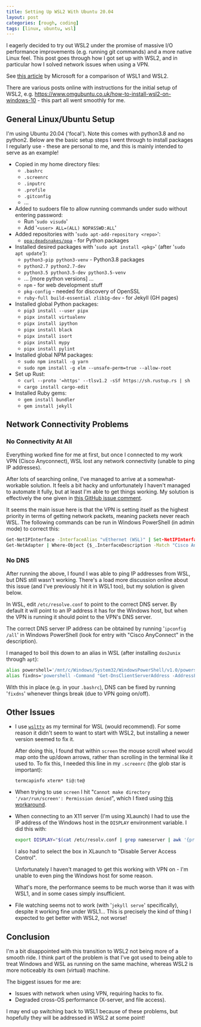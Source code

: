 ```yaml
---
title: Setting Up WSL2 With Ubuntu 20.04
layout: post
categories: [rough, coding]
tags: [linux, ubuntu, wsl]
---
```



I eagerly decided to try out WSL2 under the promise of massive I/O performance improvements (e.g. running git commands) and a more native Linux feel. This post goes through how I got set up with WSL2, and in particular how I solved network issues when using a VPN.

See [this article](https://docs.microsoft.com/en-us/windows/wsl/compare-versions#whats-new-in-wsl-2) by Microsoft for a comparison of WSL1 and WSL2.

There are various posts online with instructions for the initial setup of WSL2, e.g. <https://www.omgubuntu.co.uk/how-to-install-wsl2-on-windows-10> - this part all went smoothly for me.


## General Linux/Ubuntu Setup

I'm using Ubuntu 20.04 ('focal'). Note this comes with python3.8 and no python2. Below are the basic setup steps I went through to install packages I regularly use - these are personal to me, and this is mainly intended to serve as an example!

 - Copied in my home directory files:
   - `.bashrc`
   - `.screenrc`
   - `.inputrc`
   - `.profile`
   - `.gitconfig`
   - ...
 - Added to sudoers file to allow running commands under sudo without entering password:
   - Run '`sudo visudo`'
   - Add '`<user> ALL=(ALL) NOPASSWD:ALL`'
 - Added repositories with '`sudo apt-add-repository <repo>`':
   - [`ppa:deadsnakes/ppa`](https://launchpad.net/~deadsnakes/+archive/ubuntu/ppa) - for Python packages
 - Installed desired packages with '`sudo apt install <pkg>`' (after '`sudo apt update`'):
   - `python3-pip python3-venv` - Python3.8 packages
   - `python2.7 python2.7-dev`
   - `python3.5 python3.5-dev python3.5-venv`
   - ... \[more python versions\] ...
   - `npm` - for web development stuff
   - `pkg-config` - needed for discovery of OpenSSL
   - `ruby-full build-essential zlib1g-dev` - for Jekyll (GH pages)
 - Installed global Python packages:
   - `pip3 install --user pipx`
   - `pipx install virtualenv`
   - `pipx install ipython`
   - `pipx install black`
   - `pipx install isort`
   - `pipx install mypy`
   - `pipx install pylint`
 - Installed global NPM packages:
   - `sudo npm install -g yarn`
   - `sudo npm install -g elm --unsafe-perm=true --allow-root`
 - Set up Rust:
   - `curl --proto '=https' --tlsv1.2 -sSf https://sh.rustup.rs | sh`
   - `cargo install cargo-edit`
 - Installed Ruby gems:
   - `gem install bundler`
   - `gem install jekyll`


## Network Connectivity Problems

### No Connectivity At All

Everything worked fine for me at first, but once I connected to my work VPN (Cisco Anyconnect), WSL lost any network connectivity (unable to ping IP addresses).

After lots of searching online, I've managed to arrive at a somewhat-workable solution. It feels a bit hacky and unfortunately I haven't managed to automate it fully, but at least I'm able to get things working. My solution is effectively the one given in [this GitHub issue comment](https://github.com/microsoft/WSL/issues/4277#issuecomment-636347608).

It seems the main issue here is that the VPN is setting itself as the highest priority in terms of getting network packets, meaning packets never reach WSL. The following commands can be run in Windows PowerShell (in admin mode) to correct this:
```bat
Get-NetIPInterface -InterfaceAlias "vEthernet (WSL)" | Set-NetIPInterface -InterfaceMetric 1
Get-NetAdapter | Where-Object {$_.InterfaceDescription -Match "Cisco AnyConnect"} | Set-NetIPInterface -InterfaceMetric 6000
```


### No DNS

After running the above, I found I was able to ping IP addresses from WSL, but DNS still wasn't working. There's a load more discussion online about this issue (and I've previously hit it in WSL1 too), but my solution is given below.

In WSL, edit `/etc/resolve.conf` to point to the correct DNS server. By default it will point to an IP address it has for the Windows host, but when the VPN is running it should point to the VPN's DNS server.

The correct DNS server IP address can be obtained by running '`ipconfig /all`' in Windows PowerShell (look for entry with "Cisco AnyConnect" in the description).

I managed to boil this down to an alias in WSL (after installing `dos2unix` through `apt`):
```bash
alias powershell='/mnt/c/Windows/System32/WindowsPowerShell/v1.0/powershell.exe'
alias fixdns='powershell -Command "Get-DnsClientServerAddress -AddressFamily IPv4 | Select-Object -ExpandProperty ServerAddresses" | tac | sed "s/^/nameserver /" | dos2unix | sudo tee /etc/resolv.conf'
```

With this in place (e.g. in your `.bashrc`), DNS can be fixed by running '`fixdns`' whenever things break (due to VPN going on/off).


## Other Issues

 - I use [`wsltty`](https://github.com/mintty/wsltty) as my terminal for WSL (would recommend). For some reason it didn't seem to want to start with WSL2, but installing a newer version seemed to fix it.

   After doing this, I found that within `screen` the mouse scroll wheel would map onto the up/down arrows, rather than scrolling in the terminal like it used to. To fix this, I needed this line in my `.screenrc` (the glob star is important):
   ```
   termcapinfo xterm* ti@:te@
   ```

 - When trying to use `screen` I hit "`Cannot make directory '/var/run/screen': Permission denied`", which I fixed using [this workaround](https://github.com/microsoft/WSL/issues/1245#issuecomment-400855065).

 - When connecting to an X11 server (I'm using XLaunch) I had to use the IP address of the Windows host in the `DISPLAY` environment variable. I did this with:
   ```bash
   export DISPLAY="$(cat /etc/resolv.conf | grep nameserver | awk '{print $2}' | head -n 1):0"
   ```

   I also had to select the box in XLaunch to "Disable Server Access Control".

   Unfortunately I haven't managed to get this working with VPN on - I'm unable to even ping the Windows host for some reason.

   What's more, the performance seems to be much worse than it was with WSL1, and in some cases simply insufficient.

 - File watching seems not to work (with '`jekyll serve`' specifically), despite it working fine under WSL1... This is precisely the kind of thing I expected to get better with WSL2, not worse!


## Conclusion

I'm a bit disappointed with this transition to WSL2 not being more of a smooth ride. I think part of the problem is that I've got used to being able to treat Windows and WSL as running on the same machine, whereas WSL2 is more noticeably its own (virtual) machine.

The biggest issues for me are:
 - Issues with network when using VPN, requiring hacks to fix.
 - Degraded cross-OS performance (X-server, and file access).

I may end up switching back to WSL1 because of these problems, but hopefully they will be addressed in WSL2 at some point!
